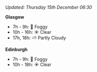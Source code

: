 *Updated: Thursday 15th December 06:30*

**Glasgow**

* 7h - 9h: :foggy: Foggy
* 10h - 16h: :sunny: Clear
* 17h, 18h: :partly_sunny: Partly Cloudy

**Edinburgh**

* 7h - 9h: :foggy: Foggy
* 10h - 18h: :sunny: Clear
